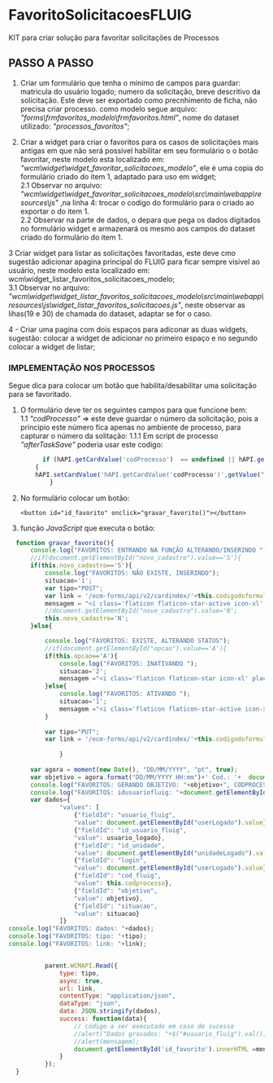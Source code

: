 # FavoritoSolicitacoesFLUIG
KIT para criar solução para favoritar solicitações de Processos

## PASSO A PASSO
1. Criar um formulário que tenha o minimo de campos para guardar: matricula do usuário logado; numero da solicitação, breve descritivo da solicitação. Este deve ser exportado como precnhimento de ficha, não precisa criar processo.
como modelo segue arquivo: _"forms\frmfavoritos_modelo\frmfavoritos.html"_, nome do dataset utilizado: _"processos_favoritos"_;<br>

2. Criar a widget para criar o favoritos para os casos de solicitações mais antigas em que não será possivel habilitar em seu formulário o o botão favoritar, neste modelo esta localizado em: _"wcm\widget\widget_favoritar_solicitacoes_modelo"_, ele é uma copia do formulário criado do item 1, adaptado para uso em widget;<br>
  2.1 Observar no arquivo: _"wcm\widget\widget_favoritar_solicitacoes_modelo\src\main\webapp\resources\js"_ ,na linha 4: trocar o codigo do formulário para o criado ao exportar o do item 1.<br>
  2.2 Observar na parte de dados, o depara que pega os dados digitados no formulário widget e armazenará os mesmo aos campos do dataset criado do formulário do item 1.<br>

3 Criar widget para listar as solicitações favoritadas, este deve cmo sugestão adicionar  apagina principal do FLUIG para ficar sempre visivel ao usuário, neste modelo esta localizado em: wcm\widget_listar_favoritos_solicitacoes_modelo;<br>
  3.1 Observar no arquivo: _"wcm\widget\widget_listar_favoritos_solicitacoes_modelo\src\main\webapp\resources\js\widget_listar_favoritos_solicitacoes.js"_, neste observar as lihas(19 e 30) de chamada do dataset, adaptar se for o caso.<br>

4 - Criar uma pagina com dois espaços para adiconar as duas widgets, sugestão: colocar a widget de adicionar no primeiro espaço e no segundo colocar a widget de listar;<br>

### IMPLEMENTAÇÃO NOS PROCESSOS

Segue dica para colocar um botão que habilita/desabilitar uma solicitação para se favoritado.
1. O formulário deve ter os seguintes campos para que funcione bem:<br>
  1.1 _"codProcesso"_  => este deve guardar o número da solicitação, pois a principio este número fica apenas no ambiente de processo, para capturar o número da solitação:
   1.1.1 Em script de processo _"afterTaskSave"_ poderia usar este codigo:<br>
   	~~~javascript
    	  if (hAPI.getCardValue('codProcesso')  == undefined || hAPI.getCardValue('codProcesso')  == '' ) 
		{
		hAPI.setCardValue('hAPI.getCardValue('codProcesso')',getValue("WKNumProces"));
    		}

2. No formulário colocar um botão:
   ~~~hmtl
   <button id="id_favorito" onclick="gravar_favorito()"></button>

3. função _JavaScript_ que executa o botão:
  ~~~javascript
	function gravar_favorito(){
		console.log("FAVORITOS: ENTRANDO NA FUNÇÃO ALTERANDO/INSERINDO ");
		//if(document.getElementById("novo_cadastro").value=='S'){
		if(this.novo_cadastro=='S'){
			console.log("FAVORITOS: NÃO EXISTE, INSERINDO");
			situacao='1';
			var tipo="POST";
			var link = '/ecm-forms/api/v2/cardindex/'+this.codigodoformulario+'/cards';
			mensagem = "<i class='flaticon flaticon-star-active icon-xl' placeholder='Clique aqui para remover esta solicitação dos seus favoritos' aria-hidden='true'>Favoritado</i>"
			//document.getElementById("novo_cadastro").value='N';
			this.novo_cadastro='N';
		}else{

			console.log("FAVORITOS: EXISTE, ALTERANDO STATUS");
			//if(document.getElementById("opcao").value=='A'){
			if(this.opcao=='A'){
				console.log("FAVORITOS: INATIVANDO ");
				situacao='2';
				mensagem ="<i class='flaticon flaticon-star icon-xl' placeholder='Clique aqui para inserir esta solicitação aos seus favoritos' aria-hidden='true'>Favoritar</i>"
			}else{
				console.log("FAVORITOS: ATIVANDO ");
				situacao='1';
				mensagem ="<i class='flaticon flaticon-star-active icon-xl' placeholder='Clique aqui para remover esta solicitação dos seus favoritos' aria-hidden='true'>Favoritado</i>"
			}
			
			var tipo="PUT";
			var link = '/ecm-forms/api/v2/cardindex/'+this.codigodoformulario+'/cards/'+this.codigo_ficha;
			
				}
				
		var agora = moment(new Date(), "DD/MM/YYYY", "pt", true); 
		var objetivo = agora.format("DD/MM/YYYY HH:mm")+' Cod.: '+	document.getElementById("codProcesso").value +', Interessado.: '+ document.getElementById("interessado").value +', Assunto.: ' + 	document.getElementById("Assunto").value;
		console.log("FAVORITOS: GERANDO OBJETIVO: "+objetivo+", CODPROCESSO:"+codprocesso+", "+document.getElementById("userLogado").value+", idunidade: "+document.getElementById("unidadeLogado").value);
		console.log("FAVORITOS: idusuariofluig: "+document.getElementById("usuarioTarefa").value+", usuario_fluig: "+document.getElementById("userLogado").value);
		var dados={
	    		"values": [
    				{"fieldId": "usuario_fluig",
    				"value": document.getElementById("userLogado").value},
					{"fieldId": "id_usuario_fluig",
    				"value": usuario_logado},
                    {"fieldId": "id_unidade",
    				"value": document.getElementById("unidadeLogado").value},
                    {"fieldId": "login",
    				"value": document.getElementById("userLogado").value},
                    {"fieldId": "cod_fluig",
    				"value": this.codprocesso},
                    {"fieldId": "objetivo",
    				"value": objetivo},
					{"fieldId": "situacao",
    				"value": situacao}
    			]}
console.log("FAVORITOS: dados: "+dados);
console.log("FAVORITOS: tipo: "+tipo);
console.log("FAVORITOS: link: "+link);


			parent.WCMAPI.Read({
				type: tipo,
				async: true,
				url: link,
				contentType: "application/json",
				dataType: "json",
				data: JSON.stringify(dados),
				success: function(data){
					// código a ser executado em caso de sucesso
					//alert("Dados gravados: "+$("#usuario_fluig").val());
					//alert(mensagem);
					document.getElementById('id_favorito').innerHTML =mensagem;
				}
			});
	}
